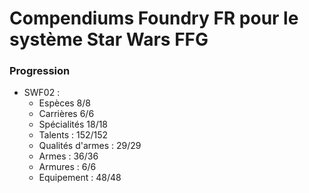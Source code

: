 # Compendiums Foundry FR pour le système Star Wars FFG

### Progression

* SWF02 :
  * Espèces 8/8
  * Carrières 6/6
  * Spécialités 18/18
  * Talents : 152/152
  * Qualités d'armes : 29/29
  * Armes : 36/36
  * Armures : 6/6
  * Equipement : 48/48